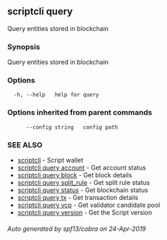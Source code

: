 ## scriptcli query

Query entities stored in blockchain

### Synopsis

Query entities stored in blockchain

### Options

```
  -h, --help   help for query
```

### Options inherited from parent commands

```
      --config string   config path
```

### SEE ALSO

* [scriptcli](scriptcli.md)	 - Script wallet
* [scriptcli query account](scriptcli_query_account.md)	 - Get account status
* [scriptcli query block](scriptcli_query_block.md)	 - Get block details
* [scriptcli query split_rule](scriptcli_query_split_rule.md)	 - Get split rule status
* [scriptcli query status](scriptcli_query_status.md)	 - Get blockchain status
* [scriptcli query tx](scriptcli_query_tx.md)	 - Get transaction details
* [scriptcli query vcp](scriptcli_query_vcp.md)	 - Get validator candidate pool
* [scriptcli query version](scriptcli_query_version.md)	 - Get the Script version

###### Auto generated by spf13/cobra on 24-Apr-2019

